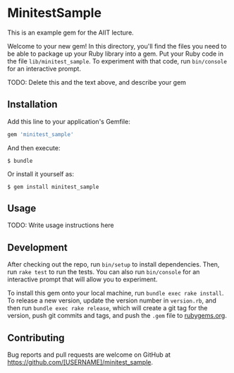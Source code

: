 # MinitestSample

This is an example gem for the AIIT lecture.

Welcome to your new gem! In this directory, you'll find the files you need to be able to package up your Ruby library into a gem. Put your Ruby code in the file `lib/minitest_sample`. To experiment with that code, run `bin/console` for an interactive prompt.

TODO: Delete this and the text above, and describe your gem

## Installation

Add this line to your application's Gemfile:

```ruby
gem 'minitest_sample'
```

And then execute:

    $ bundle

Or install it yourself as:

    $ gem install minitest_sample

## Usage

TODO: Write usage instructions here

## Development

After checking out the repo, run `bin/setup` to install dependencies. Then, run `rake test` to run the tests. You can also run `bin/console` for an interactive prompt that will allow you to experiment.

To install this gem onto your local machine, run `bundle exec rake install`. To release a new version, update the version number in `version.rb`, and then run `bundle exec rake release`, which will create a git tag for the version, push git commits and tags, and push the `.gem` file to [rubygems.org](https://rubygems.org).

## Contributing

Bug reports and pull requests are welcome on GitHub at https://github.com/[USERNAME]/minitest_sample.

